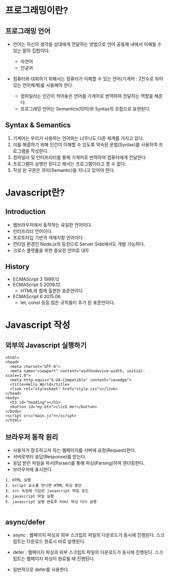 # 프로그래밍이란?

## 프로그래밍 언어
* 언어는 자신의 생각을 상대에게 전달하는 방법으로 언어 공동체 내에서 이해될 수 있는 말의 집합이다.
	- 자연어
	- 인공어


* 컴퓨터와 대화하기 위해서는 컴퓨터가 이해할 수 있는 언어(기계어 : 2진수로 되어 있는 언어체계)를 사용해야 한다.

	* 컴파일러는 인간이 적어놓은 언어를 기계어로 번역하여 전달하는 역할을 해준다.
	* 프로그래밍 언어는 Semantics(의미)와 Syntax의 조합으로 표현된다.

## Syntax & Semantics

1. 기계어는 우리가 사용하는 언어와는 너무나도 다른 체계를 가지고 있다.  
2. 이를 해결하기 위해 인간이 이해할 수 있도록 약속된 문법(Syntax)를 사용하여 프로그램을 작성한다.
3. 컴파일러 및 인터프리터를 통해 기계어로 번역하여 컴퓨터에게 전달한다.
4. 프로그램이 실행만 된다고 해서는 프로그램이라고 할 수 없다.
5. 작성 된 구문은 의미(Semantic)을 지니고 있어야 한다.




# Javascript란?

## Introduction

* 웹브라우저에서 동작하는 유일한 언어이다.
* 인터프리터 언어이다.
* 프로토타입 기반의 객체지향 언어이다.
* 런타임 환경인 Node.js의 등장으로 Server Side에서도 개발 가능하다.
* 크로스 플랫폼을 위한 중요한 언어로 대두

## History

* ECMAScript 3 1999.12
* ECMAScript 5 2009.12
	* HTML와 함께 출현한 표준안이다.
* ECMAScript 6 2015.06
	* let, const 등등 많은 규칙들이 추가 된 표준안이다.



# Javascript 작성

## 외부의 Javascript 실행하기

```
<html>
<head>
  <meta charset="UTF-8">
  <meta name="viewport" content="width=device-width, initial-scale=1.0">
  <meta http-equiv="X-UA-Compatible" content="ie=edge">
  <title>Hello World</title>
  <link rel="stylesheet" href="style.css"></link>
</head>
<body>
  <h1 id="heading"></h1>
  <button id="my-btn">click me!</button>
</body>
<script src="main.js"></script>
</html>

```


## 브라우저 동작 원리

* 사용자가 참조하고자 하는 웹페이지를 서버에 요청(Request)한다.
* 서버로부터 응답(Response)를 받는다.
* 응답 받은 파일을 파서(Parser)를 통해 파싱(Parsing)하여 렌더링한다.
* 브라우저에 표시한다.

```
1. HTML 실행
2. script 요소를 만나면 HTML 파싱 중단
3. src 속성에 기입된 javascript 파일 로드
4. javascript 파일 실행
5. javascript 실행 완료후 html 파싱 다시 실행


```

## async/defer

* async : 웹페이지 파싱과 외부 스크립트 파일의 다운로드가 동시에 진행된다. 스크립트는 다운로드 완료시 바로 실행된다.

* defer : 웹페이지 파싱과 외부 스크립트 파일의 다운로드가 동시에 진행된다. 스크립트는 웹페이지 파싱이 완료될 때 진행된다.

* 일반적으로 defer를 사용한다.